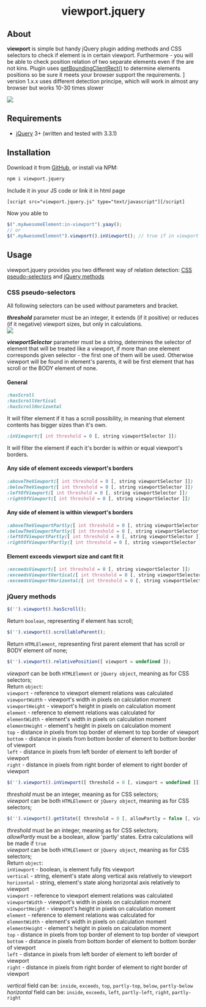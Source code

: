 <h1 align="center">viewport.jquery</h1>

## About
**viewport** is simple but handy jQuery plugin adding methods and CSS selectors to check if element is in certain viewport.
Furthermore - you will be able to check position relation of two separate elements even if the are not kins.
Plugin uses [getBoundingClientRect()](https://caniuse.com/#search=getBoundingClientRect()) to determine elements positions so be sure it meets your browser support the requirements.
] version 1.x.x uses different detection principe, which will work in almost any browser but works 10-30 times slower

<img src="http://habrastorage.org/files/021/625/7eb/0216257ebf684f2f8d7ada92cda6c3c3.jpg#center"/>

## Requirements
* [jQuery](https://jquery.com) 3+ (written and tested with 3.3.1)

## Installation
Download it from [GitHub](https://github.com/xobotyi/viewport.jquery/releases/latest), or install via NPM:
```bash
npm i viewport.jquery
```

Include it in your JS code or link it in html page
```html
[script src="viewport.jquery.js" type="text/javascript"][/script]
```

Now you able to
```javascript
$(".myAwesomeElement:in-viewport").yaay();
// or
$(".myAwesomeElement").viewport().inViewport(); // true if in viewport
```

## Usage
viewport.jquery provides you two different way of relation detection: [CSS pseudo-selectors](#css-pseudo-selectors) and [jQuery methods](#jquery-methods)

### CSS pseudo-selectors
All following selectors can be used _without_ parameters and bracket.

**_threshold_** parameter must be an integer, it extends (if it positive) or reduces (if it negative) viewport sizes, but only in calculations.  
<img src="http://habrastorage.org/files/6d3/76b/c65/6d376bc6567f4496a0a79e84c99e7c68.jpg#center"/>

**_viewportSelector_** parameter must be a string, determines the selector of element that will be treated like a viewport, if more than one element corresponds given selector - the first one of them will be used. 
Otherwise viewport will be found in element's parents, it will be first element that has scroll or the BODY element of none.  

#### General
```css
:hasScroll
:hasScrollVertical
:hasScrollHorizontal
```
It will filter element if it has a scroll possibility, in meaning that element contents has bigger sizes than it's own.  

```css
:inViewport([ int threshold = 0 [, string viewportSelector ]])
```
It will filter the element if each it's border is within or equal viewport's borders.  

#### Any side of element exceeds viewport's borders
```css
:aboveTheViewport([ int threshold = 0 [, string viewportSelector ]])
:belowTheViewport([ int threshold = 0 [, string viewportSelector ]])
:leftOfViewport([ int threshold = 0 [, string viewportSelector ]])
:rightOfViewport([ int threshold = 0 [, string viewportSelector ]])
```

#### Any side of element is within viewport's borders
```css
:aboveTheViewportPartly([ int threshold = 0 [, string viewportSelector ]])
:belowTheViewportPartly([ int threshold = 0 [, string viewportSelector ]])
:leftOfViewportPartly([ int threshold = 0 [, string viewportSelector ]])
:rightOfViewportPartly([ int threshold = 0 [, string viewportSelector ]])
```

#### Element exceeds viewport size and cant fit it
```css
:exceedsViewport([ int threshold = 0 [, string viewportSelector ]])
:exceedsViewportVertical([ int threshold = 0 [, string viewportSelector ]])
:exceedsViewportHorizontal([ int threshold = 0 [, string viewportSelector ]])
```

### jQuery methods
```javascript
$('').viewport().hasScroll();
```
Return `boolean`, representing if element has scroll;

```javascript
$('').viewport().scrollableParent();
```
Return `HTMLElement`, representing first parent element that has scroll or BODY element oif none;

```javascript
$('').viewport().relativePosition([ viewport = undefined ]);
```
_viewport_ can be both `HTMLElement` or `jQuery object`, meaning as for CSS selectors;  
Return `object`:  
    `viewport` - reference to viewport element relations was calculated    
    `viewportWidth` - viewport's width in pixels on calculation moment  
    `viewportHeight` - viewport's height in pixels on calculation moment  
    `element` - reference to element relations was calculated for  
    `elementWidth` - element's width in pixels on calculation moment  
    `elementHeight` - element's height in pixels on calculation moment  
    `top` - distance in pixels from top border of element to top border of viewport  
    `bottom` - distance in pixels from bottom border of element to bottom border of viewport  
    `left` - distance in pixels from left border of element to left border of viewport  
    `right` - distance in pixels from right border of element to right border of viewport  

```javascript
$('').viewport().inViewport([ threshold = 0 [, viewport = undefined ]]);
```
_threshold_ must be an integer, meaning as for CSS selectors;  
_viewport_ can be both `HTMLElement` or `jQuery object`, meaning as for CSS selectors;  

```javascript
$('').viewport().getState([ threshold = 0 [, allowPartly = false [, viewport = undefined ]]]);
```
_threshold_ must be an integer, meaning as for CSS selectors;  
_allowPartly_ must be a boolean, allow 'partly' states. Extra calculations will be made if `true`   
_viewport_ can be both `HTMLElement` or `jQuery object`, meaning as for CSS selectors;  
Return `object`:  
    `inViewport` - boolean, is element fully fits viewport  
    `vertical` - string, element's state along vertical axis relatively to viewport  
    `horizontal` - string, element's state along horizontal axis relatively to viewport  
    `viewport` - reference to viewport element relations was calculated    
    `viewportWidth` - viewport's width in pixels on calculation moment  
    `viewportHeight` - viewport's height in pixels on calculation moment  
    `element` - reference to element relations was calculated for  
    `elementWidth` - element's width in pixels on calculation moment  
    `elementHeight` - element's height in pixels on calculation moment  
    `top` - distance in pixels from top border of element to top border of viewport  
    `bottom` - distance in pixels from bottom border of element to bottom border of viewport  
    `left` - distance in pixels from left border of element to left border of viewport  
    `right` - distance in pixels from right border of element to right border of viewport  

_vertical_ field can be: `inside`, `exceeds`, `top`, `partly-top`, `below`, `partly-below`
_horizontal_ field can be: `inside`, `exceeds`, `left`, `partly-left`, `right`, `partly-right`  